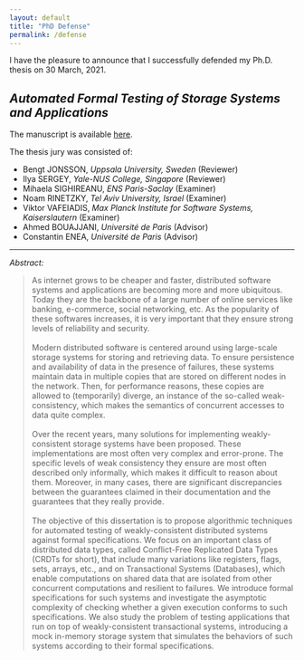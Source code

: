```yaml
---
layout: default
title: "PhD Defense"
permalink: /defense
---
```

I have the pleasure to announce that I successfully defended my Ph.D. thesis on 30 March, 2021.

## _Automated Formal Testing of Storage Systems and Applications_

The manuscript is available [here](/ranadeep_phd.pdf).

The thesis jury was consisted of:

+ Bengt JONSSON, _Uppsala University, Sweden_ (Reviewer)
+ Ilya SERGEY, _Yale-NUS College, Singapore_ (Reviewer)
+ Mihaela SIGHIREANU, _ENS Paris-Saclay_ (Examiner)
+ Noam RINETZKY, _Tel Aviv University, Israel_ (Examiner)
+ Viktor VAFEIADIS, _Max Planck Institute for Software Systems, Kaiserslautern_ (Examiner)
+ Ahmed BOUAJJANI, _Université de Paris_ (Advisor)
+ Constantin ENEA, _Université de Paris_ (Advisor)


---

_Abstract:_
> As internet grows to be cheaper and faster, distributed software systems and applications are becoming more and more ubiquitous. Today they are the backbone of a large number of online services like banking, e-commerce, social networking, etc. As the popularity of these softwares increases, it is very important that they ensure strong levels of reliability and security.<br><br>
Modern distributed software is centered around using large-scale storage systems for storing and retrieving data. To ensure persistence and availability of data in the presence of failures, these systems maintain data in multiple copies that are stored on different nodes in the network. Then, for performance reasons, these copies are allowed to (temporarily) diverge, an instance of the so-called weak-consistency, which makes the semantics of concurrent accesses to data quite complex.<br><br>
Over the recent years, many solutions for implementing weakly-consistent storage systems have been proposed. These implementations are most often very complex and error-prone. The specific levels of weak consistency they ensure are most often described only informally, which makes it difficult to reason about them. Moreover, in many cases, there are significant discrepancies between the guarantees claimed in their documentation and the guarantees that they really provide.<br><br>
The objective of this dissertation is to propose algorithmic techniques for automated testing of weakly-consistent distributed systems against formal specifications. We focus on an important class of distributed data types, called Conflict-Free Replicated Data Types (CRDTs for short), that include many variations like registers, flags, sets, arrays, etc., and on Transactional Systems (Databases), which enable computations on shared data that are isolated from other concurrent computations and resilient to failures. We introduce formal specifications for such systems and investigate the asymptotic complexity of checking whether a given execution conforms to such specifications. We also study the problem of testing applications that run on top of weakly-consistent transactional systems, introducing a mock in-memory storage system that simulates the behaviors of such systems according to their formal specifications.